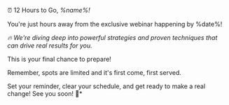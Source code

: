 ⏰ 12 Hours to Go, *%name%\!*

You\'re just hours away from the exclusive webinar happening by %date%\!

*🔥 We\'re diving deep into powerful strategies and proven techniques that can drive real results for
you\.*

This is your final chance to prepare\!

Remember\, spots are limited and it\'s first come\, first served\.

Set your reminder\, clear your schedule\, and get ready to make a real change\! See you soon\! 🚀*